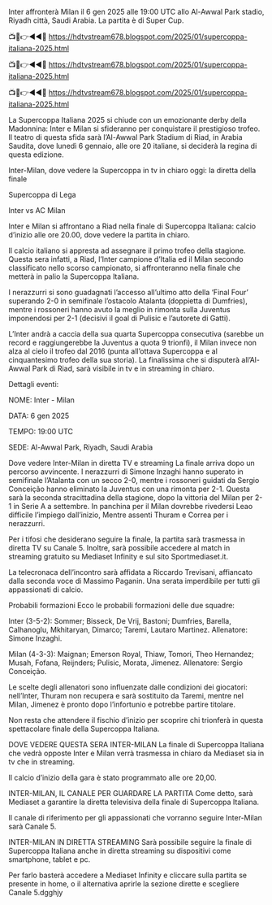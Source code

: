 Inter affronterà Milan il 6 gen 2025 alle 19:00 UTC allo Al-Awwal Park stadio, Riyadh città, Saudi Arabia. La partita è di Super Cup.

📺📱👉◄◄🔴   https://hdtvstream678.blogspot.com/2025/01/supercoppa-italiana-2025.html

📺📱👉◄◄🔴   https://hdtvstream678.blogspot.com/2025/01/supercoppa-italiana-2025.html

📺📱👉◄◄🔴   https://hdtvstream678.blogspot.com/2025/01/supercoppa-italiana-2025.html


La Supercoppa Italiana 2025 si chiude con un emozionante derby della Madonnina: Inter e Milan si sfideranno per conquistare il prestigioso trofeo. Il teatro di questa sfida sarà l’Al-Awwal Park Stadium di Riad, in Arabia Saudita, dove lunedì 6 gennaio, alle ore 20 italiane, si deciderà la regina di questa edizione.

Inter-Milan, dove vedere la Supercoppa in tv in chiaro oggi: la diretta della finale

Supercoppa di Lega

Inter vs AC Milan

Inter e Milan si affrontano a Riad nella finale di Supercoppa Italiana: calcio d’inizio alle ore 20.00, dove vedere la partita in chiaro.

Il calcio italiano si appresta ad assegnare il primo trofeo della stagione. Questa sera infatti, a Riad, l’Inter campione d’Italia ed il Milan secondo classificato nello scorso campionato, si affronteranno nella finale che metterà in palio la Supercoppa Italiana.

I nerazzurri si sono guadagnati l’accesso all’ultimo atto della ‘Final Four’ superando 2-0 in semifinale l’ostacolo Atalanta (doppietta di Dumfries), mentre i rossoneri hanno avuto la meglio in rimonta sulla Juventus imponendosi per 2-1 (decisivi il goal di Pulisic e l’autorete di Gatti).

L’Inter andrà a caccia della sua quarta Supercoppa consecutiva (sarebbe un record e raggiungerebbe la Juventus a quota 9 trionfi), il Milan invece non alza al cielo il trofeo dal 2016 (punta all’ottava Supercoppa e al cinquantesimo trofeo della sua storia).
La finalissima che si disputerà all’Al-Awwal Park di Riad, sarà visibile in tv e in streaming in chiaro.

Dettagli eventi:

NOME: Inter - Milan

DATA: 6 gen 2025

TEMPO: 19:00 UTC

SEDE: Al-Awwal Park, Riyadh, Saudi Arabia

Dove vedere Inter-Milan in diretta TV e streaming
La finale arriva dopo un percorso avvincente. I nerazzurri di Simone Inzaghi hanno superato in semifinale l’Atalanta con un secco 2-0, mentre i rossoneri guidati da Sergio Conceição hanno eliminato la Juventus con una rimonta per 2-1. Questa sarà la seconda stracittadina della stagione, dopo la vittoria del Milan per 2-1 in Serie A a settembre. In panchina per il Milan dovrebbe rivedersi Leao difficile l’impiego dall’inizio, Mentre assenti Thuram e Correa per i nerazzurri.

Per i tifosi che desiderano seguire la finale, la partita sarà trasmessa in diretta TV su Canale 5. Inoltre, sarà possibile accedere al match in streaming gratuito su Mediaset Infinity e sul sito Sportmediaset.it.

La telecronaca dell’incontro sarà affidata a Riccardo Trevisani, affiancato dalla seconda voce di Massimo Paganin. Una serata imperdibile per tutti gli appassionati di calcio.

Probabili formazioni
Ecco le probabili formazioni delle due squadre:

Inter (3-5-2):
Sommer; Bisseck, De Vrij, Bastoni; Dumfries, Barella, Calhanoglu, Mkhitaryan, Dimarco; Taremi, Lautaro Martinez. Allenatore: Simone Inzaghi.

Milan (4-3-3):
Maignan; Emerson Royal, Thiaw, Tomori, Theo Hernandez; Musah, Fofana, Reijnders; Pulisic, Morata, Jimenez. Allenatore: Sergio Conceição.

Le scelte degli allenatori sono influenzate dalle condizioni dei giocatori: nell’Inter, Thuram non recupera e sarà sostituito da Taremi, mentre nel Milan, Jimenez è pronto dopo l’infortunio e potrebbe partire titolare.

Non resta che attendere il fischio d’inizio per scoprire chi trionferà in questa spettacolare finale della Supercoppa Italiana.

DOVE VEDERE QUESTA SERA INTER-MILAN
La finale di Supercoppa Italiana che vedrà opposte Inter e Milan verrà trasmessa in chiaro da Mediaset sia in tv che in streaming.

Il calcio d’inizio della gara è stato programmato alle ore 20,00.

INTER-MILAN, IL CANALE PER GUARDARE LA PARTITA
Come detto, sarà Mediaset a garantire la diretta televisiva della finale di Supercoppa Italiana.

Il canale di riferimento per gli appassionati che vorranno seguire Inter-Milan sarà Canale 5.

INTER-MILAN IN DIRETTA STREAMING
Sarà possibile seguire la finale di Supercoppa Italiana anche in diretta streaming su dispositivi come smartphone, tablet e pc.

Per farlo basterà accedere a Mediaset Infinity e cliccare sulla partita se presente in home, o il alternativa aprirle la sezione dirette e scegliere Canale 5.dgghjy
